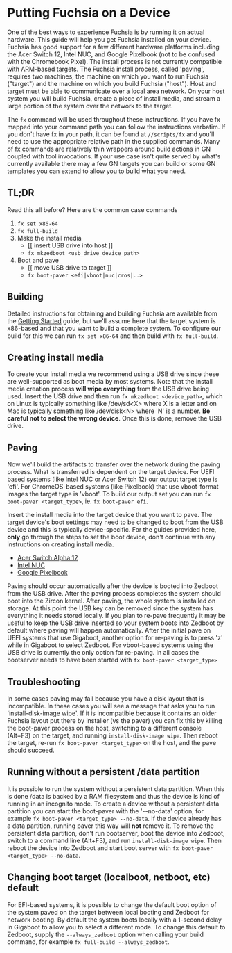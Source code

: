 # Putting Fuchsia on a Device

One of the best ways to experience Fuchsia is by running it on actual hardware.
This guide will help you get Fuchsia installed on your device. Fuchsia has good
support for a few different hardware platforms including the Acer Switch 12,
Intel NUC, and Google Pixelbook (not to be confused with the Chromebook Pixel).
The install process is not currently compatible with ARM-based targets. The
Fuchsia install process, called 'paving', requires two machines, the machine on
which you want to run Fuchsia ("target") and the machine on which you build
Fuchsia ("host"). Host and target must be able to communicate over a local area
network. On your host system you will build Fuchsia, create a piece of install
media, and stream a large portion of the system over the network to the target.

The `fx` command will be used throughout these instructions. If you have fx
mapped into your command path you can follow the instructions verbatim. If you
don't have fx in your path, it can be found at `//scripts/fx` and you'll need
to use the appropriate relative path in the supplied commands. Many of fx
commands are relatively thin wrappers around build actions in GN coupled with
tool invocations. If your use case isn't quite served by what's currently
available there may a few GN targets you can build or some GN templates you can
extend to allow you to build what you need.

## TL;DR

Read this all before? Here are the common case commands
1. `fx set x86-64`
2. `fx full-build`
3. Make the install media
    * [[ insert USB drive into host ]]
    * `fx mkzedboot <usb_drive_device_path>`
4. Boot and pave
    * [[ move USB drive to target ]]
    * `fx boot-paver <efi|vboot|nuc|cros|..>`

## Building

Detailed instructions for obtaining and building Fuchsia are available from the
[Getting Started](getting_started.md) guide, but we'll assume here that the
target system is x86-based and that you want to build a complete system. To
configure our build for this we can run `fx set x86-64` and then build with
`fx full-build`.

## Creating install media

To create your install media we recommend using a USB drive since these are
well-supported as boot media by most systems. Note that the install media
creation process **will wipe everything** from the USB drive being used. Insert the
USB drive and then run `fx mkzedboot <device_path>`, which on Linux is
typically something like /dev/sd&lt;X&gt; where X is a letter and on Mac is typically
something like /dev/disk&lt;N&gt; where 'N' is a number. **Be careful not to select
the wrong device**. Once this is done, remove the USB drive.

## Paving

Now we'll build the artifacts to transfer over the network during the paving
process. What is transferred is dependent on the target device. For UEFI based
systems (like Intel NUC or Acer Switch 12) our output target type is 'efi'. For
ChromeOS-based systems (like Pixelbook) that use vboot-format images the target
type is 'vboot'. To build our output set you can run
`fx boot-paver <target_type>`, ie. `fx boot-paver efi`.

Insert the install media into the target device that you want to pave. The target
device's boot settings may need to be changed to boot from the USB device and
this is typically device-specific. For the guides provided here, **only** go
through the steps to set the boot device, don't continue with any instructions on
creating install media.
* [Acer Switch Alpha 12](https://fuchsia.googlesource.com/zircon/+/master/docs/targets/acer12.md)
* [Intel NUC](https://fuchsia.googlesource.com/zircon/+/master/docs/targets/nuc.md)
* [Google Pixelbook](hardware/pixelbook.md)

Paving should occur automatically after the device is booted into Zedboot from the
USB drive. After the paving process completes the system should boot into the
Zircon kernel. After paving, the whole system is installed on storage. At this
point the USB key can be removed since the system has everything it needs stored
locally. If you plan to re-pave frequently it may be useful to keep the
USB drive inserted so your system boots into Zedboot by default where paving
will happen automatically. After the initial pave on UEFI systems that use
Gigaboot, another option for re-paving is to press 'z' while in Gigaboot to
select Zedboot. For vboot-based systems using the USB drive is currently the
only option for re-paving. In all cases the bootserver needs to have been
started with `fx boot-paver <target_type>`

## Troubleshooting

In some cases paving may fail because you have a disk layout that is incompatible.
In these cases you will see a message that asks you to run
'install-disk-image wipe'. If it is incompatible because it contains an older
Fuchsia layout put there by installer (vs the paver) you can fix this by killing
the boot-paver process on the host, switching to a different console (Alt+F3) on
the target, and running `install-disk-image wipe`. Then reboot the target,
re-run `fx boot-paver <target_type>` on the host, and the pave should succeed.

## Running without a persistent /data partition

It is possible to run the system without a persistent data partition. When this is
done /data is backed by a RAM filesystem and thus the device is kind of running in
an incognito mode. To create a device without a persistent data partition you can
start the boot-paver with the '--no-data' option, for example
`fx boot-paver <target_type> --no-data`. If the device already has a data
partition, running paver this way will **not** remove it. To remove the persistent
data partition, don't run bootserver, boot the device into Zedboot, switch to a
command line (Alt+F3), and run `install-disk-image wipe`. Then reboot the
device into Zedboot and start boot server with
`fx boot-paver <target_type> --no-data`.

## Changing boot target (localboot, netboot, etc) default

For EFI-based systems, it is possible to change the default boot option of the
system paved on the target between local booting and Zedboot for network booting.
By default the system boots locally with a 1-second delay in Gigaboot to allow you
to select a different mode. To change this default to Zedboot, supply the
`--always_zedboot` option when calling your build command, for example
`fx full-build --always_zedboot`.
